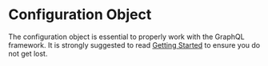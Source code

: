 # Configuration Object

The configuration object is essential to properly work with the GraphQL framework. It is strongly suggested to read [Getting Started](getting-started.md) to ensure you do not get lost. 